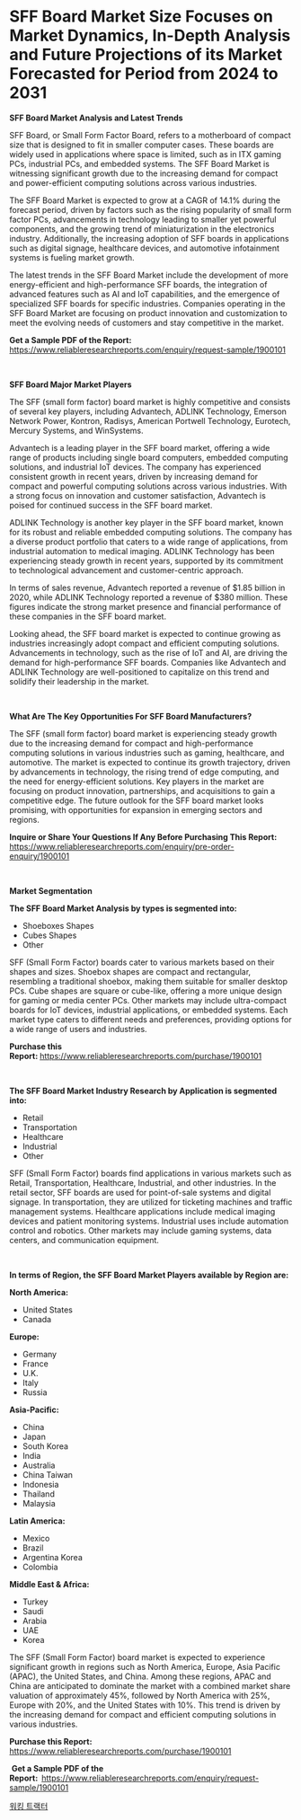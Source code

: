 <p><h1>SFF Board Market Size Focuses on Market Dynamics, In-Depth Analysis and Future Projections of its Market Forecasted for Period from 2024 to 2031</h1></p><p><strong>SFF Board Market Analysis and Latest Trends</strong></p>
<p><p>SFF Board, or Small Form Factor Board, refers to a motherboard of compact size that is designed to fit in smaller computer cases. These boards are widely used in applications where space is limited, such as in ITX gaming PCs, industrial PCs, and embedded systems. The SFF Board Market is witnessing significant growth due to the increasing demand for compact and power-efficient computing solutions across various industries.</p><p>The SFF Board Market is expected to grow at a CAGR of 14.1% during the forecast period, driven by factors such as the rising popularity of small form factor PCs, advancements in technology leading to smaller yet powerful components, and the growing trend of miniaturization in the electronics industry. Additionally, the increasing adoption of SFF boards in applications such as digital signage, healthcare devices, and automotive infotainment systems is fueling market growth.</p><p>The latest trends in the SFF Board Market include the development of more energy-efficient and high-performance SFF boards, the integration of advanced features such as AI and IoT capabilities, and the emergence of specialized SFF boards for specific industries. Companies operating in the SFF Board Market are focusing on product innovation and customization to meet the evolving needs of customers and stay competitive in the market.</p></p>
<p><strong>Get a Sample PDF of the Report:&nbsp;</strong> <a href="https://www.reliableresearchreports.com/enquiry/request-sample/1900101">https://www.reliableresearchreports.com/enquiry/request-sample/1900101</a></p>
<p>&nbsp;</p>
<p><strong>SFF Board Major Market Players</strong></p>
<p><p>The SFF (small form factor) board market is highly competitive and consists of several key players, including Advantech, ADLINK Technology, Emerson Network Power, Kontron, Radisys, American Portwell Technology, Eurotech, Mercury Systems, and WinSystems.</p><p>Advantech is a leading player in the SFF board market, offering a wide range of products including single board computers, embedded computing solutions, and industrial IoT devices. The company has experienced consistent growth in recent years, driven by increasing demand for compact and powerful computing solutions across various industries. With a strong focus on innovation and customer satisfaction, Advantech is poised for continued success in the SFF board market.</p><p>ADLINK Technology is another key player in the SFF board market, known for its robust and reliable embedded computing solutions. The company has a diverse product portfolio that caters to a wide range of applications, from industrial automation to medical imaging. ADLINK Technology has been experiencing steady growth in recent years, supported by its commitment to technological advancement and customer-centric approach.</p><p>In terms of sales revenue, Advantech reported a revenue of $1.85 billion in 2020, while ADLINK Technology reported a revenue of $380 million. These figures indicate the strong market presence and financial performance of these companies in the SFF board market.</p><p>Looking ahead, the SFF board market is expected to continue growing as industries increasingly adopt compact and efficient computing solutions. Advancements in technology, such as the rise of IoT and AI, are driving the demand for high-performance SFF boards. Companies like Advantech and ADLINK Technology are well-positioned to capitalize on this trend and solidify their leadership in the market.</p></p>
<p>&nbsp;</p>
<p><strong>What Are The Key Opportunities For SFF Board Manufacturers?</strong></p>
<p><p>The SFF (small form factor) board market is experiencing steady growth due to the increasing demand for compact and high-performance computing solutions in various industries such as gaming, healthcare, and automotive. The market is expected to continue its growth trajectory, driven by advancements in technology, the rising trend of edge computing, and the need for energy-efficient solutions. Key players in the market are focusing on product innovation, partnerships, and acquisitions to gain a competitive edge. The future outlook for the SFF board market looks promising, with opportunities for expansion in emerging sectors and regions.</p></p>
<p><strong>Inquire or Share Your Questions If Any Before Purchasing This Report:</strong> <a href="https://www.reliableresearchreports.com/enquiry/pre-order-enquiry/1900101">https://www.reliableresearchreports.com/enquiry/pre-order-enquiry/1900101</a></p>
<p>&nbsp;</p>
<p><strong>Market Segmentation</strong></p>
<p><strong>The SFF Board Market Analysis by types is segmented into:</strong></p>
<p><ul><li>Shoeboxes Shapes</li><li>Cubes Shapes</li><li>Other</li></ul></p>
<p><p>SFF (Small Form Factor) boards cater to various markets based on their shapes and sizes. Shoebox shapes are compact and rectangular, resembling a traditional shoebox, making them suitable for smaller desktop PCs. Cube shapes are square or cube-like, offering a more unique design for gaming or media center PCs. Other markets may include ultra-compact boards for IoT devices, industrial applications, or embedded systems. Each market type caters to different needs and preferences, providing options for a wide range of users and industries.</p></p>
<p><strong>Purchase this Report:&nbsp;</strong><a href="https://www.reliableresearchreports.com/purchase/1900101">https://www.reliableresearchreports.com/purchase/1900101</a></p>
<p>&nbsp;</p>
<p><strong>The SFF Board Market Industry Research by Application is segmented into:</strong></p>
<p><ul><li>Retail</li><li>Transportation</li><li>Healthcare</li><li>Industrial</li><li>Other</li></ul></p>
<p><p>SFF (Small Form Factor) boards find applications in various markets such as Retail, Transportation, Healthcare, Industrial, and other industries. In the retail sector, SFF boards are used for point-of-sale systems and digital signage. In transportation, they are utilized for ticketing machines and traffic management systems. Healthcare applications include medical imaging devices and patient monitoring systems. Industrial uses include automation control and robotics. Other markets may include gaming systems, data centers, and communication equipment.</p></p>
<p>&nbsp;</p>
<p><strong>In terms of Region, the SFF Board Market Players available by Region are:</strong></p>
<p>
    <p> <strong> North America: </strong>
        <ul>
            <li>United States</li>
            <li>Canada</li>
        </ul>
        </p> 
    <p> <strong> Europe: </strong>
        <ul>
            <li>Germany</li>
            <li>France</li>
            <li>U.K.</li>
            <li>Italy</li>
            <li>Russia</li>
        </ul>
        </p> 
    <p> <strong> Asia-Pacific: </strong>
        <ul>
            <li>China</li>
            <li>Japan</li>
            <li>South Korea</li>
            <li>India</li>
            <li>Australia</li>
            <li>China Taiwan</li>
            <li>Indonesia</li>
            <li>Thailand</li>
            <li>Malaysia</li>
        </ul>
        </p> 
    <p> <strong> Latin America: </strong>
        <ul>
            <li>Mexico</li>
            <li>Brazil</li>
            <li>Argentina Korea</li>
            <li>Colombia</li>
        </ul>
        </p> 
    <p> <strong> Middle East & Africa: </strong>
        <ul>
            <li>Turkey</li>
            <li>Saudi</li>
            <li>Arabia</li>
            <li>UAE</li>
            <li>Korea</li>
        </ul>
    </p>
    </p>
<p><p>The SFF (Small Form Factor) board market is expected to experience significant growth in regions such as North America, Europe, Asia Pacific (APAC), the United States, and China. Among these regions, APAC and China are anticipated to dominate the market with a combined market share valuation of approximately 45%, followed by North America with 25%, Europe with 20%, and the United States with 10%. This trend is driven by the increasing demand for compact and efficient computing solutions in various industries.</p></p>
<p><strong>Purchase this Report: </strong><a href="https://www.reliableresearchreports.com/purchase/1900101">https://www.reliableresearchreports.com/purchase/1900101</a></p>
<p>&nbsp;<strong>Get a Sample PDF of the Report:&nbsp;&nbsp;</strong><a href="https://www.reliableresearchreports.com/enquiry/request-sample/1900101">https://www.reliableresearchreports.com/enquiry/request-sample/1900101</a></p>
<p><strong></strong></p>
<p><p><a href="https://github.com/crfsywufhm81415/Market-Research-Report-List-1/blob/main/148668810787.md">워킹 트랙터</a></p></p>